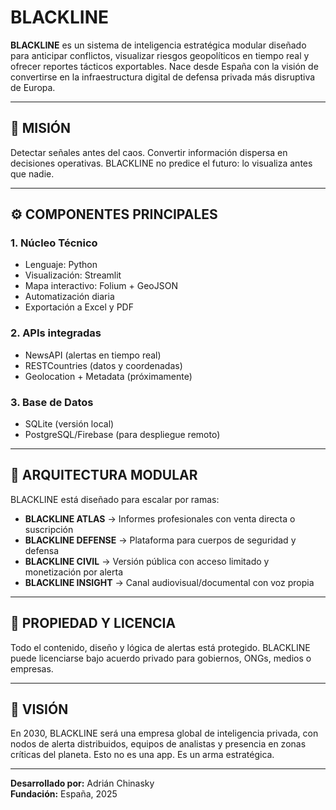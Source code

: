 
# BLACKLINE

**BLACKLINE** es un sistema de inteligencia estratégica modular diseñado para anticipar conflictos, visualizar riesgos geopolíticos en tiempo real y ofrecer reportes tácticos exportables. Nace desde España con la visión de convertirse en la infraestructura digital de defensa privada más disruptiva de Europa.

---

## 🧠 MISIÓN

Detectar señales antes del caos. Convertir información dispersa en decisiones operativas. BLACKLINE no predice el futuro: lo visualiza antes que nadie.

---

## ⚙️ COMPONENTES PRINCIPALES

### 1. Núcleo Técnico
- Lenguaje: Python
- Visualización: Streamlit
- Mapa interactivo: Folium + GeoJSON
- Automatización diaria
- Exportación a Excel y PDF

### 2. APIs integradas
- NewsAPI (alertas en tiempo real)
- RESTCountries (datos y coordenadas)
- Geolocation + Metadata (próximamente)

### 3. Base de Datos
- SQLite (versión local)
- PostgreSQL/Firebase (para despliegue remoto)

---

## 🧩 ARQUITECTURA MODULAR

BLACKLINE está diseñado para escalar por ramas:

- **BLACKLINE ATLAS** → Informes profesionales con venta directa o suscripción
- **BLACKLINE DEFENSE** → Plataforma para cuerpos de seguridad y defensa
- **BLACKLINE CIVIL** → Versión pública con acceso limitado y monetización por alerta
- **BLACKLINE INSIGHT** → Canal audiovisual/documental con voz propia

---

## 🔐 PROPIEDAD Y LICENCIA

Todo el contenido, diseño y lógica de alertas está protegido. BLACKLINE puede licenciarse bajo acuerdo privado para gobiernos, ONGs, medios o empresas.

---

## 🚀 VISIÓN

En 2030, BLACKLINE será una empresa global de inteligencia privada, con nodos de alerta distribuidos, equipos de analistas y presencia en zonas críticas del planeta. Esto no es una app. Es un arma estratégica.

---

**Desarrollado por:** Adrián Chinasky  
**Fundación:** España, 2025  

